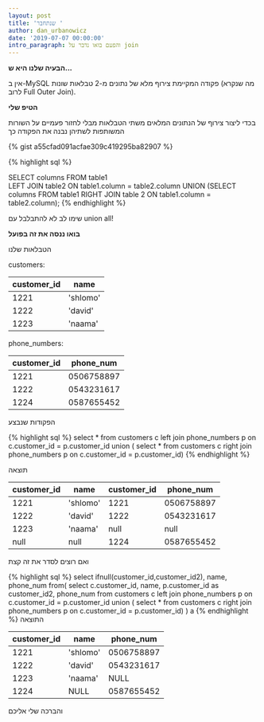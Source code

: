 ```yaml
---
layout: post
title: 'שנתחבר '
author: dan_urbanowicz
date: '2019-07-07 00:00:00'
intro_paragraph: והפעם בואו נדבר על join
---
```

**הבעיה שלנו היא ש...**

אין ב-MySQL פקודה המקיימת צירוף מלא של נתונים מ-2 טבלאות שונות (מה שנקרא לרוב Full Outer Join). 



**הטיפ שלי**

בכדי ליצור צירוף של הנתונים המלאים משתי הטבלאות מבלי לחזור פעמיים על השורות המשותפות לשתיהן נבנה את הפקודה כך

{% gist a55cfad091acfae309c419295ba82907 %}

{% highlight sql %}

SELECT columns 
FROM table1  
LEFT JOIN table2 
ON table1.column = table2.column
UNION 
(SELECT columns 
FROM table1
RIGHT JOIN table 2
ON table1.column = table2.column);
{% endhighlight %}



שימו לב לא להתבלבל עם union all!







**בואו ננסה את זה בפועל**

 הטבלאות שלנו 



customers:



| customer_id | name|
|---|---|
|   1221| 'shlomo'|
|   1222| 'david'|
|   1223|  'naama'|


phone_numbers:


| customer_id | phone_num|
|---|---|
|   1221| 0506758897|
|   1222| 0543231617|
|   1224|  0587655452|

הפקודות שנבצע



{% highlight sql %}
select *
from customers c
left join phone_numbers p
on c.customer_id = p.customer_id
union (
select * 
from customers c
right join phone_numbers p
on c.customer_id = p.customer_id)
{% endhighlight %}


תוצאה

| customer_id  |  name |  customer_id | phone_num  |
|---|---|---|---|
|  1221 | 'shlomo'  |  1221 | 0506758897  |
|  1222 |  'david' |  1222 | 0543231617  |
| 1223  |  'naama' | null  | null  |
|  null | null  | 1224   | 0587655452 |


ואם רוצים לסדר את זה קצת 


{% highlight sql %}
select ifnull(customer_id,customer_id2), name, phone_num from(
	   select c.customer_id, name, p.customer_id as customer_id2, phone_num
	   from customers c
	   left join phone_numbers p
	   on c.customer_id = p.customer_id
	   union (
	   select *
	   from customers c
	   right join phone_numbers p
	   on c.customer_id = p.customer_id)
) a
{% endhighlight %}
התוצאה


| customer_id  |  name | phone_num|
|---|---|---|
|  1221 |'shlomo'| 0506758897 |
|  1222 |'david'| 0543231617 |
| 1223  |'naama'| NULL |
|  1224 | NULL | 0587655452|
והברכה שלי אליכם 
